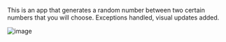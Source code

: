 This is an app that generates a random number between two certain numbers that you will choose.
Exceptions handled, visual updates added.

![image](https://github.com/user-attachments/assets/165d6dab-0e52-4113-a1dd-f4c9f422d0e1)
